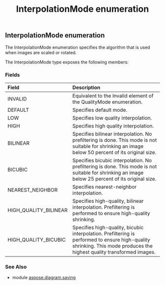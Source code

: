 ﻿---
title: InterpolationMode enumeration
second_title: Aspose.Diagram for Python via .NET API References
description: 
type: docs
weight: 220
url: /python-net/aspose.diagram.saving/interpolationmode/
is_root: false
---

## InterpolationMode enumeration

The InterpolationMode enumeration specifies the algorithm that is used when images are scaled or rotated.



The InterpolationMode type exposes the following members:

### Fields
| Field | Description |
| :- | :- |
| INVALID | Equivalent to the Invalid element of the QualityMode enumeration. |
| DEFAULT | Specifies default mode. |
| LOW | Specifies low quality interpolation. |
| HIGH | Specifies high quality interpolation. |
| BILINEAR | Specifies bilinear interpolation. No prefiltering is done. This mode is not suitable for shrinking an image below 50 percent of its original size. |
| BICUBIC | Specifies bicubic interpolation. No prefiltering is done. This mode is not suitable for shrinking an image below 25 percent of its original size. |
| NEAREST_NEIGHBOR | Specifies nearest-neighbor interpolation. |
| HIGH_QUALITY_BILINEAR | Specifies high-quality, bilinear interpolation. Prefiltering is performed to ensure high-quality shrinking. |
| HIGH_QUALITY_BICUBIC | Specifies high-quality, bicubic interpolation. Prefiltering is performed to ensure high-quality shrinking. This mode produces the highest quality transformed images. |


### See Also

* module [aspose.diagram.saving](../)
